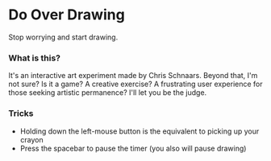 # Do Over Drawing

Stop worrying and start drawing.

### What is this?

It's an interactive art experiment made by Chris Schnaars. Beyond that, I'm not sure? Is it a game? A creative exercise? A frustrating user experience for those seeking artistic permanence? I'll let you be the judge.

### Tricks

-   Holding down the left-mouse button is the equivalent to picking up your crayon
-   Press the spacebar to pause the timer (you also will pause drawing)
